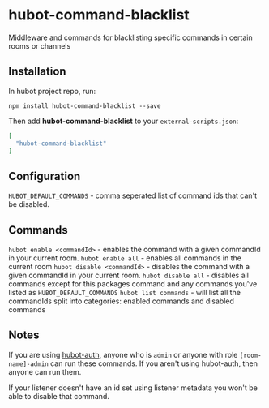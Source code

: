 # hubot-command-blacklist

Middleware and commands for blacklisting specific commands in certain rooms or
channels

## Installation

In hubot project repo, run:

`npm install hubot-command-blacklist --save`

Then add **hubot-command-blacklist** to your `external-scripts.json`:

```json
[
  "hubot-command-blacklist"
]
```

## Configuration

`HUBOT_DEFAULT_COMMANDS` - comma seperated list of command ids that can't be disabled.


## Commands

`hubot enable <commandId>` - enables the command with a given commandId in your
current room.
`hubot enable all` - enables all commands in the current room
`hubot disable <commandId>` - disables the command with a given commandId in your
current room.
`hubot disable all` - disables all commands except for this packages command and any commands you've listed as `HUBOT_DEFAULT_COMMANDS`
`hubot list commands` - will list all the commandIds split into categories: enabled commands and disabled commands

## Notes

If you are using [hubot-auth](https://github.com/hubot-scripts/hubot-auth),
anyone who is `admin` or anyone with role `[room-name]-admin` can run these commands. If you aren't using hubot-auth, then anyone can run them.

If your listener doesn't have an id set using listener metadata you won't be able to disable that command.